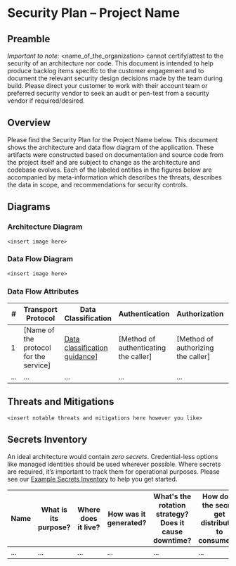 # Security Plan – Project Name

## Preamble

*Important to note:* <name_of_the_organization> cannot certify/attest to the security of an architecture nor code. This document is intended to help produce backlog items specific to the customer engagement and to document the relevant security design decisions made by the team during build. Please direct your customer to work with their account team or preferred security vendor to seek an audit or pen-test from a security vendor if required/desired.

## Overview

Please find the Security Plan for the Project Name below. This document shows the architecture and data flow diagram of the application. These artifacts were constructed based on documentation and source code from the project itself and are subject to change as the architecture and codebase evolves. Each of the labeled entities in the figures below are accompanied by meta-information which describes the threats, describes the data in scope, and recommendations for security controls.

## Diagrams

### Architecture Diagram

`<insert image here>`

### Data Flow Diagram

`<insert image here>`

### Data Flow Attributes
  
| #   | Transport Protocol                     | Data Classification                                                                                                                                                                                                                                | Authentication                        | Authorization                      | Notes              |
| --- | -------------------------------------- | -------------------------------------------------------------------------------------------------------------------------------------------------------------------------------------------------------------------------------------------------- | ------------------------------------- | ---------------------------------- | ------------------ |
| 1   | [Name of the protocol for the service] | [Data classification guidance](https://eng.ms/docs/microsoft-customer-partner-solutions-mcaps/industry-and-partner-sales/industry-solutions-engineering-ise/industry-solutions-engineering-ise/centraloperations/security/securityplanguidelines)] | [Method of authenticating the caller] | [Method of authorizing the caller] | [Additional Notes] |
| ... | ...                                    | ...                                                                                                                                                                                                                                                | ...                                   | ...                                | ...                |

## Threats and Mitigations

`<insert notable threats and mitigations here however you like>`


## Secrets Inventory

An ideal architecture would contain *zero secrets*. Credential-less options like managed identities should be used wherever possible. Where secrets are required, it’s important to track them for operational purposes. Please see our [Example Secrets Inventory]([https://eng.ms/docs/microsoft-customer-partner-solutions-mcaps/industry-and-partner-sales/industry-solutions-engineering-ise/industry-solutions-engineering-ise/centraloperations/security/securityplanguidelines#example-secrets-inventory) to help you get started.

| Name | What is its purpose? | Where does it live? | How was it generated? | What's the rotation strategy? Does it cause downtime? | How does the secret get distributed to consumers? | What’s the secret’s lifespan? |
| ---- | -------------------- | ------------------- | --------------------- | ----------------------------------------------------- | ------------------------------------------------- | ----------------------------- |
| ...  | ...                  | ...                 | ...                   | ...                                                   | ...                                               | ...                           |
